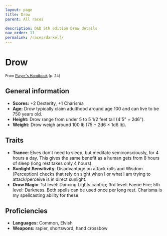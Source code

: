 ```yaml
---
layout: page
title: Drow
parent: All races

description: D&D 5th edition Drow details
nav_order: 11
permalink: /races/darkelf/
---
```


# Drow

<small>From <a target="_blank" href="https://dnd.wizards.com/products/tabletop-games/rpg-products/rpg_playershandbook">Player's Handbook</a> (p. 24)</small>

## General information

- **Scores:** +2 Dexterity, +1 Charisma
- **Age:** Drow typically claim adulthood around age 100 and can live to be 750 years old.
- **Height:** Drow range from under 5 to 5 1/2 feet tall (4'5" + 2d6").
- **Weight:** Drow weigh around 100 lb (75 + 2d6 × 1d6 lb).

## Traits

- **Trance**: Elves don't need to sleep, but meditate semiconsciously, for 4 hours a day. This gives the same benefit as a human gets from 8 hours of sleep (long rest takes only 4 hours).
- **Sunlight Sensitivity**: Disadvantage on attack rolls and Wisdom (Perception) checks that rely on sight when I or what I am trying to attack/perceive is in direct sunlight.
- **Drow Magic**: 1st level: Dancing Lights cantrip; 3rd level: Faerie Fire; 5th level: Darkness. Both spells can be used once per long rest. Charisma is my spellcasting ability for these.

## Proficiencies

- **Languages:** Common, Elvish
- **Weapons:** rapier, shortsword, hand crossbow